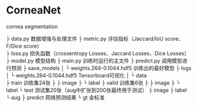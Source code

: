 # CorneaNet
cornea segmentation

├  data.py		数据增强与处理文件
├  metric.py	评估指标（Jaccard/IoU score、F/Dice score）	
├  loss.py		损失函数（crossentropy Losses、Jaccard Losses、Dice Losses）
├  model.py	模型结构
├  main.py	训练时运行的主文件
├  predict.py	调用模型进行预测
├  save_models
│	└  weights.264-0.1044.hdf5	训练出的最好模型
├  logs
│      └  weights.264-0.1044.hdf5	Tensorboard可视化
│
└  data		
        ├  train	训练集24张
        ├	├  image
        ├	└  label
        ├  valid	训练集6张
        ├	├  image
        ├	└  label
        └  test	测试集20张（aug中扩张到200张最终用于测试）
	├  image
	├  label
	└  aug
	       ├  predict	网络预测结果
	       └  gt		金标准
